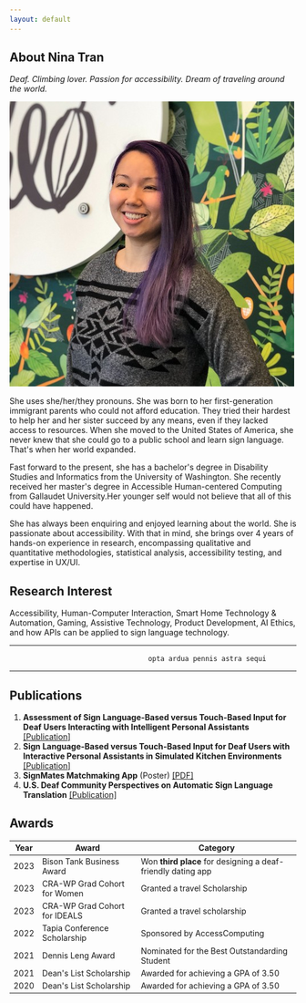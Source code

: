 ```yaml
---
layout: default
---
```

## About Nina Tran
*Deaf. Climbing lover. Passion for accessibility. Dream of traveling around the world.*

<img class="profile-picture" src="prof_pic.jpg">

She uses she/her/they pronouns. She was born to her first-generation immigrant parents who could not afford education. They tried their hardest to help her and her sister succeed by any means, even if they lacked access to resources. When she moved to the United States of America, she never knew that she could go to a public school and learn sign language. That's when her world expanded. 

Fast forward to the present, she has a bachelor's degree in Disability Studies and Informatics from the University of Washington. She recently received her master's degree in Accessible Human-centered Computing from Gallaudet University.Her younger self would not believe that all of this could have happened. 

She has always been enquiring and enjoyed learning about the world. She is passionate about accessibility. With that in mind, she brings over 4 years of hands-on experience in research, encompassing qualitative and quantitative methodologies, statistical analysis, accessibility testing, and expertise in UX/UI. 

## Research Interest

Accessibility, Human-Computer Interaction, Smart Home Technology & Automation, Gaming, Assistive Technology, Product Development, AI Ethics, and how APIs can be applied to sign language technology. 

---
                                      opta ardua pennis astra sequi 

---

## Publications

1. **Assessment of Sign Language-Based versus Touch-Based Input for Deaf Users Interacting with Intelligent Personal Assistants** [[Publication]](https://doi.org/10.1145/3613904.3642094) 
3. **Sign Language-Based versus Touch-Based Input for Deaf Users with Interactive Personal Assistants in Simulated Kitchen Environments** [[Publication]](https://doi.org/10.1145/3613905.3651075)
4. **SignMates Matchmaking App** (Poster) [[PDF]](ngaposter.pdf)
5. **U.S. Deaf Community Perspectives on Automatic Sign Language Translation** [[Publication]](https://doi.org/10.1145/3597638.3614507)
   
## Awards

Year | Award | Category
-----|-------|--------
2023 | Bison Tank Business Award  | Won **third place** for designing a deaf-friendly dating app 
2023 | CRA-WP Grad Cohort for Women | Granted a travel Scholarship
2023 | CRA-WP Grad Cohort for IDEALS | Granted a travel scholarship
2022 | Tapia Conference Scholarship | Sponsored by AccessComputing
2021 | Dennis Leng Award | Nominated for the Best Outstandarding Student
2021 | Dean's List Scholarship | Awarded for achieving a GPA of 3.50 
2020 | Dean's List Scholarship | Awarded for achieving a GPA of 3.50 





